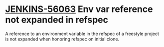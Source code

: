 # [JENKINS-56063](https://issues.jenkins.io/browse/JENKINS-56063) Env var reference not expanded in refspec

A reference to an environment variable in the refspec of a freestyle project is not expanded when honoring refspec on initial clone.
